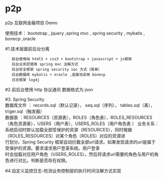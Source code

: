 # p2p  
   
p2p 互联网金融项目 Demo

使用技术： bootstrap , jquery ,spring mvc , spring security , mybatis , bonecp ,oracle

#1.技术层面前后台分离
      
       前台使用纯 html5 + css3 + bootstrap + javascript + js框架     
       后台业务层使用 spring mvc 注解方式    
       后台安全框架 spring security ioc 方式（简单）    
       后台数据库 mybatis + oracle ,连接池采用 bonecp   
       日志框架 log4j   
   
#2.前后台使用 http 协议通讯  数据格式为 json   
  
#3. Spring Security  
       数据库文件 ： records.sql（默认记录）， seq.sql（序列）， tables.sql（表），triger.sql（触发器）  
       数据表 ：RESOURCES（资源表），ROLES（角色表），ROLES_RESOURCES（角色资源表），USERS（用户表），USERS_ROLES（用户角色表        ）
       业务关系：系统启动时默认加载全部受保护的资源（RESOURCES），同时根据（ROLES_RESOURCES）对某个角色（ROLES）对应的资源进   
       行划分。Spring Security 框架自动拦截全部url请求。如果发现请求的url是属于受保护的资源。要求请求用户登录系统。用户登录   
       时会加载对应用户角色（USERS_ROLES）。然后将请求url需要的角色与用户的角色进行对比。判断是否存在权限。
  
#4.自定义监控日志-检测业务控制层的执行时间注解方式实现  

